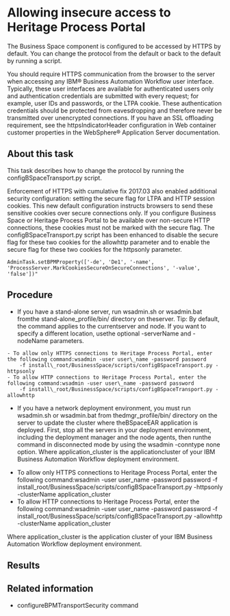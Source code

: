 <!-- image -->

# Allowing insecure access to Heritage Process Portal

The Business Space component is configured to be accessed by HTTPS
by default. 
You can change the protocol from the default or
back to the default by running a script.

You should require HTTPS communication from the browser to
the server when accessing any IBM® Business Automation Workflow user
interface. Typically, these user interfaces are available for authenticated users only and
authentication credentials are submitted with every request; for example, user IDs and passwords, or
the LTPA cookie. These authentication credentials should be protected from eavesdropping and
therefore never be transmitted over unencrypted connections. If you have an SSL offloading
requirement, see the httpsIndicatorHeader configuration in Web container customer properties in the WebSphere® Application
Server documentation.

## About this task

This task describes how to change the protocol by running the
configBSpaceTransport.py script.

Enforcement of HTTPS with
cumulative fix 2017.03 also enabled additional security configuration: setting the secure flag for
LTPA and HTTP session cookies. This new default configuration instructs browsers to send these
sensitive cookies over secure connections only. If you configure Business Space or Heritage Process Portal to be available over non-secure HTTP connections, these cookies must
not be marked with the secure flag. The configBSpaceTransport.py script has
been enhanced to disable the secure flag for these two cookies for the
allowhttp parameter and to enable the secure flag for these two cookies for the
httpsonly parameter.

```
AdminTask.setBPMProperty(['-de', 'De1', '-name', 'ProcessServer.MarkCookiesSecureOnSecureConnections', '-value', 'false'])"
```

## Procedure

- If you have a stand-alone server, run wsadmin.sh or wsadmin.bat fromthe stand-alone\_profile/bin/ directory on theserver. Tip: By default, the command applies to the currentserver and node. If you want to specify a different location, usethe optional -serverName and -nodeName parameters.

<!-- image -->

<!-- image -->

<!-- image -->

    - To allow only HTTPS connections to Heritage Process Portal, enter the following command:wsadmin -user user\_name -password password 
        -f install\_root/BusinessSpace/scripts/configBSpaceTransport.py -httpsonly
    - To allow HTTP connections to Heritage Process Portal, enter the following command:wsadmin -user user\_name -password password 
        -f install\_root/BusinessSpace/scripts/configBSpaceTransport.py -allowhttp
- If you have a network deployment environment, you must run wsadmin.sh or wsadmin.bat from thedmgr\_profile/bin/ directory on the server to update the cluster where theBSpaceEAR application is deployed. First, stop all the servers in your deployment environment, including the deployment manager and the node agents, then runthe command in disconnected mode by using the wsadmin -conntype none option. Where application\_cluster is the applicationcluster of your IBM Business Automation Workflow deployment environment.

<!-- image -->

<!-- image -->

<!-- image -->

- To allow only HTTPS connections to Heritage Process Portal, enter the following
command:wsadmin -user user\_name -password password 
        -f install\_root/BusinessSpace/scripts/configBSpaceTransport.py -httpsonly 
        -clusterName application\_cluster
- To allow HTTP connections to Heritage Process Portal, enter the following
command:wsadmin -user user\_name -password password 
        -f install\_root/BusinessSpace/scripts/configBSpaceTransport.py -allowhttp 
        -clusterName application\_cluster

Where application\_cluster is the application
cluster of your IBM Business Automation Workflow deployment environment.

## Results

## Related information

- configureBPMTransportSecurity command